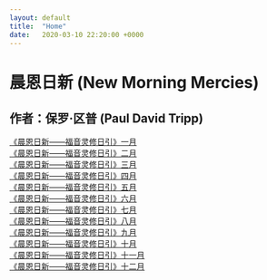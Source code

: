 ```yaml
---
layout: default
title:  "Home"
date:   2020-03-10 22:20:00 +0000
---
```


# 晨恩日新 (New Morning Mercies)

## 作者：保罗·区普 (Paul David Tripp)

[《晨恩日新——福音灵修日引》一月](./01)<br>
[《晨恩日新——福音灵修日引》二月](./02)<br>
[《晨恩日新——福音灵修日引》三月](./03)<br>
[《晨恩日新——福音灵修日引》四月](./04)<br>
[《晨恩日新——福音灵修日引》五月](./05)<br>
[《晨恩日新——福音灵修日引》六月](./06)<br>
[《晨恩日新——福音灵修日引》七月](./07)<br>
[《晨恩日新——福音灵修日引》八月](./08)<br>
[《晨恩日新——福音灵修日引》九月](./09)<br>
[《晨恩日新——福音灵修日引》十月](./10)<br>
[《晨恩日新——福音灵修日引》十一月](./11)<br>
[《晨恩日新——福音灵修日引》十二月](./12)<br>